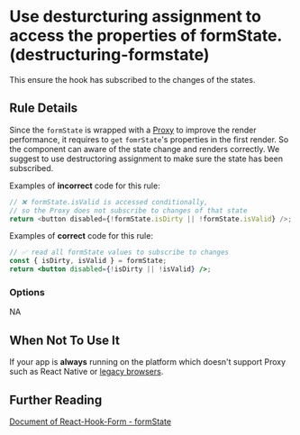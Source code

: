 # Use desturcturing assignment to access the properties of formState. (destructuring-formstate)

This ensure the hook has subscribed to the changes of the states.

## Rule Details

Since the `formState` is wrapped with a [Proxy](https://developer.mozilla.org/en-US/docs/Web/JavaScript/Reference/Global_Objects/Proxy) to improve the render performance, it requires to `get` `fomrState`'s properties in the first render. So the component can aware of the state change and renders correctly. We suggest to use destructoring assignment to make sure the state has been subscribed.

Examples of **incorrect** code for this rule:

```js
// ❌ formState.isValid is accessed conditionally,
// so the Proxy does not subscribe to changes of that state
return <button disabled={!formState.isDirty || !formState.isValid} />;
```

Examples of **correct** code for this rule:

```jsx
// ✅ read all formState values to subscribe to changes
const { isDirty, isValid } = formState;
return <button disabled={!isDirty || !isValid} />;
```

### Options

NA

## When Not To Use It

If your app is **always** running on the platform which doesn't support Proxy such as React Native or [legacy browsers](https://caniuse.com/proxy).

## Further Reading

[Document of React-Hook-Form - formState](https://react-hook-form.com/api/useform/formstate)
